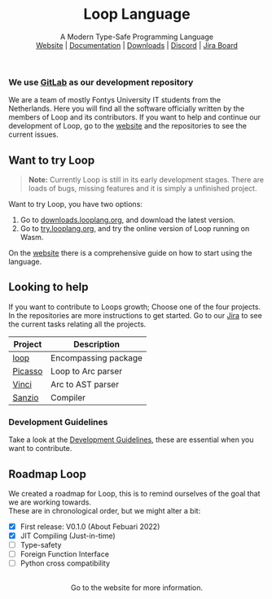 <h1 align="center">Loop Language</h1>
    <p align="center">
       A Modern Type-Safe Programming Language<br>
       <a href="https://looplang.org/">Website</a> | 
       <a href="https://looplang.org/docs">Documentation</a> | 
       <a href="https://downloads.looplang.org">Downloads</a> |
       <a href="https://discord.gg/T3tqQBTyJA">Discord</a> | 
       <a href="https://looplang.atlassian.net/jira/dashboards/10003">Jira Board</a><br>
    </p>
<br>

<p align="center">
<h3>We use <a href="https://gitlab.com/loop-language">GitLab</a> as our development repository</h3>
We are a team of mostly Fontys University IT students from the Netherlands.
Here you will find all the software officially written by the members of Loop and its contributors. If you want to help and continue our development of Loop, go to the 
<a href="https://looplang.org/">website</a> and the repositories to see the current issues.
</p>

## Want to try Loop
> **Note:** Currently Loop is still in its early development stages. There are loads of bugs, missing features and it is simply a unfinished project. 

Want to try Loop, you have two options:
1. Go to [downloads.looplang.org](https://downloads.looplang.org), and download the latest version.
2. Go to [try.looplang.org](https://try.looplang.org), and try the online version of Loop running on Wasm.

On the [website](https://looplang.org/docs/usage/installation) there is a comprehensive guide on how to start using the language. 

## Looking to help

If you want to contribute to Loops growth; Choose one of the four projects. In the repositories are more instructions to get started. Go to our [Jira](https://looplang.atlassian.net/jira/dashboards/10003) to see the current tasks relating all the projects. <br>


| Project            | Description                                
| -----------        | -----------                                
| [loop](https://gitlab.com/looplanguage/loop)      | Encompassing package   |   
| [Picasso](https://gitlab.com/looplanguage/loop)   | Loop to Arc parser     |
| [Vinci](https://gitlab.com/looplanguage/loop)     | Arc to AST parser      |
| [Sanzio](https://gitlab.com/looplanguage/loop)    | Compiler               |

### Development Guidelines

Take a look at the [Development Guidelines](https://github.com/looplanguage/.github/issues/1), these are essential when you want to contribute.<br>

## Roadmap Loop

We created a roadmap for Loop, this is to remind ourselves of the goal that we are working towards.<br>
These are in chronological order, but we might alter a bit:
- [x] First release: V0.1.0 (About Febuari 2022)
- [x] JIT Compiling (Just-in-time) 
- [ ] Type-safety
- [ ] Foreign Function Interface
- [ ] Python cross compatibility 

##

<p align="center">Go to the website for more information.</p>
